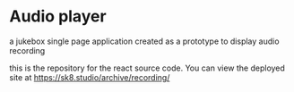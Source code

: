 # Audio player

a jukebox single page application created as a prototype to display audio recording

this is the repository for the react source code. You can view the deployed site at https://sk8.studio/archive/recording/

